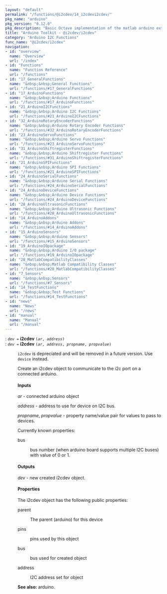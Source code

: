 ```yaml
---
layout: "default"
permalink: "/functions/@i2cdev/14_i2cdevi2cdev/"
pkg_name: "arduino"
pkg_version: "0.12.0"
pkg_description: "Basic Octave implementation of the matlab arduino extension,  allowing communication to a programmed arduino board to control its  hardware."
title: "Arduino Toolkit - @i2cdev/i2cdev"
category: "Arduino I2C Functions"
func_name: "@i2cdev/i2cdev"
navigation:
- id: "overview"
  name: "Overview"
  url: "/index"
- id: "Functions"
  name: "Function Reference"
  url: "/functions"
- id: "17_GeneralFunctions"
  name: "&nbsp;&nbsp;General Functions"
  url: "/functions/#17_GeneralFunctions"
- id: "17_ArduinoFunctions"
  name: "&nbsp;&nbsp;Arduino Functions"
  url: "/functions/#17_ArduinoFunctions"
- id: "21_ArduinoI2CFunctions"
  name: "&nbsp;&nbsp;Arduino I2C Functions"
  url: "/functions/#21_ArduinoI2CFunctions"
- id: "32_ArduinoRotaryEncoderFunctions"
  name: "&nbsp;&nbsp;Arduino Rotary Encoder Functions"
  url: "/functions/#32_ArduinoRotaryEncoderFunctions"
- id: "23_ArduinoServoFunctions"
  name: "&nbsp;&nbsp;Arduino Servo Functions"
  url: "/functions/#23_ArduinoServoFunctions"
- id: "31_ArduinoShiftregisterFunctions"
  name: "&nbsp;&nbsp;Arduino Shiftregister Functions"
  url: "/functions/#31_ArduinoShiftregisterFunctions"
- id: "21_ArduinoSPIFunctions"
  name: "&nbsp;&nbsp;Arduino SPI Functions"
  url: "/functions/#21_ArduinoSPIFunctions"
- id: "24_ArduinoSerialFunctions"
  name: "&nbsp;&nbsp;Arduino Serial Functions"
  url: "/functions/#24_ArduinoSerialFunctions"
- id: "24_ArduinoDeviceFunctions"
  name: "&nbsp;&nbsp;Arduino Device Functions"
  url: "/functions/#24_ArduinoDeviceFunctions"
- id: "28_ArduinoUltrasonicFunctions"
  name: "&nbsp;&nbsp;Arduino Ultrasonic Functions"
  url: "/functions/#28_ArduinoUltrasonicFunctions"
- id: "14_ArduinoAddons"
  name: "&nbsp;&nbsp;Arduino Addons"
  url: "/functions/#14_ArduinoAddons"
- id: "15_ArduinoSensors"
  name: "&nbsp;&nbsp;Arduino Sensors"
  url: "/functions/#15_ArduinoSensors"
- id: "19_ArduinoIOpackage"
  name: "&nbsp;&nbsp;Arduino I/O package"
  url: "/functions/#19_ArduinoIOpackage"
- id: "28_MatlabCompatibilityClasses"
  name: "&nbsp;&nbsp;Matlab Compatibility Classes"
  url: "/functions/#28_MatlabCompatibilityClasses"
- id: "7_Sensors"
  name: "&nbsp;&nbsp;Sensors"
  url: "/functions/#7_Sensors"
- id: "14_TestFunctions"
  name: "&nbsp;&nbsp;Test Functions"
  url: "/functions/#14_TestFunctions"
- id: "news"
  name: "News"
  url: "/news"
- id: "manual"
  name: "Manual"
  url: "/manual"
---
```

<dl class="first-deftypefn">
<dt class="deftypefn" id="index-i2cdev"><span class="category-def">: </span><span><code class="def-type"><var class="var">dev</var> =</code> <strong class="def-name">i2cdev</strong> <code class="def-code-arguments">(<var class="var">ar</var>, <var class="var">address</var>)</code><a class="copiable-link" href='#index-i2cdev'></a></span></dt>
<dt class="deftypefnx def-cmd-deftypefn" id="index-i2cdev-1"><span class="category-def">: </span><span><code class="def-type"><var class="var">dev</var> =</code> <strong class="def-name">i2cdev</strong> <code class="def-code-arguments">(<var class="var">ar</var>, <var class="var">address</var>, <var class="var">propname</var>, <var class="var">propvalue</var>)</code><a class="copiable-link" href='#index-i2cdev-1'></a></span></dt>
<dd>
<p><code class="code">i2cdev</code> is depreciated and will be removed in a future version.
 Use <code class="code">device</code> instead.
</p>
<p>Create an i2cdev object to communicate to the i2c port on a connected arduino.
</p>
<h4 class="subsubheading" id="Inputs">Inputs</h4>
<p><var class="var">ar</var> - connected arduino object
</p>
<p><var class="var">address</var> - address to use for device on I2C bus.
</p>
<p><var class="var">propname</var>, <var class="var">propvalue</var> - property name/value pair for values to pass to devices.
</p>
<p>Currently known properties:
 </p><dl class="table">
<dt>bus</dt>
<dd><p>bus number (when arduino board supports multiple I2C buses)
 with value of 0 or 1.
 </p></dd>
</dl>

<h4 class="subsubheading" id="Outputs">Outputs</h4>
<p><var class="var">dev</var> - new created i2cdev object.
</p> 
<h4 class="subsubheading" id="Properties">Properties</h4>
<p>The i2cdev object has the following public properties:
 </p><dl class="table">
<dt>parent</dt>
<dd><p>The parent (arduino) for this device
 </p></dd>
<dt>pins</dt>
<dd><p>pins used by this object
 </p></dd>
<dt>bus</dt>
<dd><p>bus used for created object
 </p></dd>
<dt>address</dt>
<dd><p>I2C address set for object
 </p></dd>
</dl>


<p><strong class="strong">See also:</strong> arduino.
 </p></dd></dl>